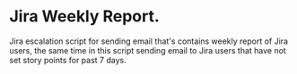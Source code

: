 # Jira Weekly Report.

Jira escalation script for sending email that's contains weekly report of Jira users, the same time in this script sending email to Jira users that have not set story points for past 7 days.